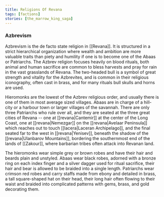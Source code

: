 ```yaml
---
title: Religions Of Revana
tags: [factions]
stories: [the_marrow_king_saga]
---
```


### Azbrevism

Azbrevism is the de facto state religion in [[Revana]]. It is structured in a strict hierarchical organization where wealth and ambition are more valuable traits than piety and humility if one is to become one of the Abaas or Patriarchs. The Azbrev religion focuses heavily on blood rituals, both animal and human sacrifice are common to bless harvests and pray for rain in the vast grasslands of Revana. The two-headed bull is a symbol of great strength and vitality for the Azbrevites, and is common in their religious iconography, often cast in brass, and for many rituals bull skulls and horns are used.

Hieromonks are the lowest of the Azbrev religious order, and usually there is one of them in most average sized villages. Abaas are in charge of a hill-city or a harbour town or larger villages of the savannah. There are only three Patriarchs who rule over all, and they are seated at the three great cities of Revana -- one at [[revana|Cantemir]] at the center of the Long Coast, one at [[revana|Nemezgar]] on the [[revana|Avelaar Peninsula]] which reaches out to touch [[lacera|Laceran Archipelago]], and the final seated far to the west in [[revana|Yenisev]], beneath the shadow of the [[revana|Ulanbarov Mountains]], bordering the southernmost end of the lands of [[Zakour]], where barbarian tribes often attack into Revanan land.

The hieromonks wear simple grey or brown robes and have their hair and beards plain and unstyled. Abaas wear black robes, adorned with a bronze ring on each index finger and a silver dagger used for ritual sacrifice, their hair and bear is allowed to be braided into a single length. Patriarchs wear crimson red robes and carry staffs made from ebony and detailed in brass, a tall square-shaped hat on their head, their long hair often flowing to their waist and braided into complicated patterns with gems, brass, and gold decorating them.